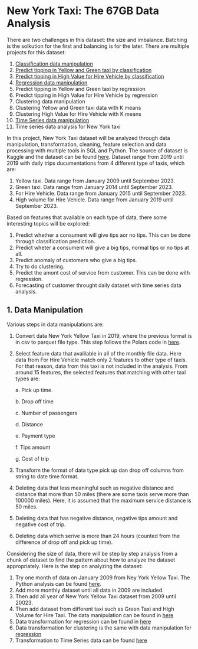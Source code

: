 # New York Taxi: The 67GB Data Analysis
There are two challenges in this dataset: the size and imbalance. Batching is the solkution for the first and balancing is for the later. There are multiple projects for this dataset:
1. [Classification data manipulation](https://github.com/imdwipayana/Portfolio-Projects/blob/main/The%2067%20GB%20Full%20Data%20Analysis/Data%20Manipulation%20New%20York%20Taxi%20Tip%20Prediction.ipynb)
2. [Predict tipping in Yellow and Green taxi by classification](https://github.com/imdwipayana/Portfolio-Projects/blob/main/The%2067%20GB%20Full%20Data%20Analysis/Batching_Yellow_Green_Taxi_Tipping_Classification.ipynb)
3. [Predict tipping in High Value for Hire Vehicle by classification](https://github.com/imdwipayana/Portfolio-Projects/blob/main/The%2067%20GB%20Full%20Data%20Analysis/tipping%20prediction%20on_hvfhv_manual_one_hot.ipynb)
4. [Regression data manipulation](https://github.com/imdwipayana/Portfolio-Projects/blob/main/The%2067%20GB%20Full%20Data%20Analysis/Data%20Manipulation%20for%20Regression.ipynb)
5. Predict tipping in Yellow and Green taxi by regression
6. Predict tipping in High Value for Hire Vehicle by regression
7. Clustering data manipulation
8. Clustering Yellow and Green taxi data with K means
9. Clustering High Value for Hire Vehicle with K means
10. [Time Series data manipulation](https://github.com/imdwipayana/Portfolio-Projects/blob/main/The%2067%20GB%20Full%20Data%20Analysis/new_york_taxi_time_series.ipynb)
11. Time series data analysis for New York taxi

In this project, New York Taxi dataset will be analyzed through data manipulation, transformation, cleaning, feature selection and data processing with multiple tools in SQL and Python. The source of dataset is Kaggle and the dataset can be found [here](https://www.kaggle.com/datasets/microize/nyc-taxi-dataset). Dataset range from 2019 until 2019 with daily trips ducumentations from 4 different type of taxis, which are:
1. Yellow taxi. Data range from January 2009 until September 2023.
2. Green taxi. Data range from January 2014 until September 2023.
3. For Hire Vehicle. Data range from January 2015 until September 2023.
4. High volume for Hire Vehicle. Data range from January 2019 until September 2023.

Based on features that available on each type of data, there some interesting topics will be explored:
1. Predict whether a consument will give tips aor no tips. This can be done through classification prediction.
2. Predict wheter a consument will give a big tips, normal tips or no tips at all.
3. Predict anomaly of customers who give a big tips.
4. Try to do clustering.
5. Predict the amont cost of service from customer. This can be done with regression.
6. Forecasting of customer throught daily dataset with time series data analysis.

## 1. Data Manipulation
Various steps in data manipulations are:

1. Convert data New York Yellow Taxi in 2019, where the previous format is in csv to parquet file type. This step follows the Polars code in [here](https://github.com/imdwipayana/Portfolio-Projects/blob/main/67%20GB%20Full%20Data%20Analysis/Convert_csv_2019_to_parquet.ipynb).
2. Select feature data that avalilable in all of the monthly file data. Here data from For Hire Vehicle match only 2 features to other type of taxis. For that reason, data from this taxi is not included in the analysis. From around 15 features, the selected features that matching with other taxi types are:
   
   a. Pick up time.
   
   b. Drop off time
   
   c. Number of passengers
   
   d. Distance
   
   e. Payment type
   
   f. Tips amount
   
   g. Cost of trip
   
4. Transform the format of data type pick up dan drop off columns from string to date time format.
6. Deleting data that less meaningful such as negative distance and distance that more than 50 miles (there are some taxis serve more than 100000 miles). Here, it is assumed that the maximum service distance is 50 miles.
7. Deleting data that has negative distance, negative tips amount and negative cost of trip.
8. Deleting data which serive is more than 24 hours (counted from the difference of drop off and pick up time).

Considering the size of data, there will be step by step analysis from a chunk of dataset to find the pattern about how to analyze the dataset appropriately. Here is the step on analyzing the dataset:
1. Try one month of data on January 2009 from Ney York Yellow Taxi. The Python analysis can be found [here](https://github.com/imdwipayana/Portfolio-Projects/blob/main/67%20GB%20Full%20Data%20Analysis/yellow%20taxi%20january%202009.ipynb).
2. Add more monthly dataset until all data in 2009 are included.
3. Then add all year of New York Yellow Taxi dataset from 2009 until 20023.
4. Then add dataset from different taxi such as Green Taxi and High Volume for Hire Taxi. The data manipulation can be found in [here](https://github.com/imdwipayana/Portfolio-Projects/blob/main/67%20GB%20Full%20Data%20Analysis/Data%20Manipulation%20New%20York%20Taxi%20Tip%20Prediction.ipynb)
5. Data transformation for regression can be found in [here](https://github.com/imdwipayana/Portfolio-Projects/blob/main/The%2067%20GB%20Full%20Data%20Analysis/Data%20Manipulation%20for%20Regression.ipynb)
6. Data transformation for clustering is the same with data manipulation for [regression](https://github.com/imdwipayana/Portfolio-Projects/blob/main/The%2067%20GB%20Full%20Data%20Analysis/Data%20Manipulation%20for%20Regression.ipynb)
7. Transformation to Time Series data can be found [here](https://github.com/imdwipayana/Portfolio-Projects/blob/main/67%20GB%20Full%20Data%20Analysis/new_york_taxi_time_series.ipynb)



